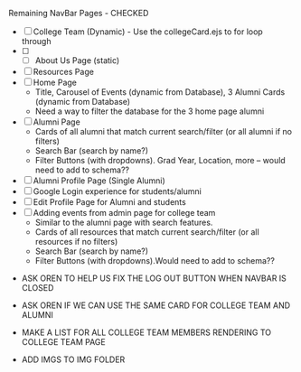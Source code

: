 Remaining NavBar Pages - CHECKED

- [ ] College Team (Dynamic) - Use the collegeCard.ejs to for loop through
- [ ] - [ ] About Us Page (static)
- [ ] Resources Page
- [ ] Home Page
  - Title, Carousel of Events (dynamic from Database), 3 Alumni Cards (dynamic from Database)
  - Need a way to filter the database for the 3 home page alumni
- [ ] Alumni Page
  - Cards of all alumni that match current search/filter (or all alumni if no filters)
  - Search Bar (search by name?)
  - Filter Buttons (with dropdowns). Grad Year, Location, more – would need to add to schema??
- [ ] Alumni Profile Page (Single Alumni)
- [ ] Google Login experience for students/alumni
- [ ] Edit Profile Page for Alumni and students
- [ ] Adding events from admin page for college team
  - Similar to the alumni page with search features.
  - Cards of all resources that match current search/filter (or all resources if no filters)
  - Search Bar (search by name?)
  - Filter Buttons (with dropdowns).Would need to add to schema??

- ASK OREN TO HELP US FIX THE LOG OUT BUTTON WHEN NAVBAR IS CLOSED
- ASK OREN IF WE CAN USE THE SAME CARD FOR COLLEGE TEAM AND ALUMNI

- MAKE A LIST FOR ALL COLLEGE TEAM MEMBERS RENDERING TO COLLEGE TEAM PAGE
- ADD IMGS TO IMG FOLDER
